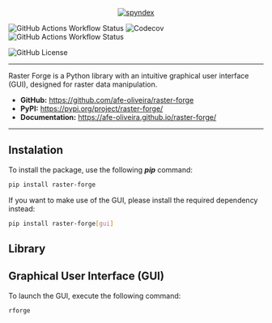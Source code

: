 <p align="center">
  <a href="https://github.com/afe-oliveira/raster-forge"><img src="https://raw.githubusercontent.com/afe-oliveira/raster-forge/main/docs/_static/raster-forge.png" alt="spyndex"></a>
</p>

![GitHub Actions Workflow Status](https://img.shields.io/github/actions/workflow/status/afe-oliveira/raster-forge/test.yml?style=flat&logo=Github&label=Tests&labelColor=%23dbad3e&color=%235A5A5A)
![Codecov](https://img.shields.io/codecov/c/github/afe-oliveira/raster-forge?style=flat&logo=Codecov&logoColor=%23ffffff&label=Codecov&labelColor=%23dbad3e&color=%235A5A5A)
![GitHub Actions Workflow Status](https://img.shields.io/github/actions/workflow/status/afe-oliveira/raster-forge/docs.yml?style=flat&logo=Github&label=Documentation&labelColor=%23dbad3e&color=%235A5A5A)

![GitHub License](https://img.shields.io/github/license/afe-oliveira/raster-forge?style=flat&label=License&labelColor=%23405853&color=%235A5A5A)

---

Raster Forge is a Python library with an intuitive graphical user interface (GUI), designed for raster data manipulation.

- **GitHub:** https://github.com/afe-oliveira/raster-forge
- **PyPI:** https://pypi.org/project/raster-forge/
- **Documentation:** https://afe-oliveira.github.io/raster-forge/

---

## Instalation

To install the package, use the following **_pip_** command:
```bash
pip install raster-forge
```

If you want to make use of the GUI, please install the required dependency instead:

```bash
pip install raster-forge[gui]
```

## Library

## Graphical User Interface (GUI)

To launch the GUI, execute the following command:
```bash
rforge
```